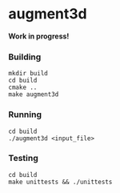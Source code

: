 # augment3d

**Work in progress!**

### Building

    mkdir build
    cd build
    cmake ..
    make augment3d


### Running

    cd build
    ./augment3d <input_file>


### Testing

    cd build
    make unittests && ./unittests
